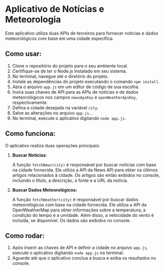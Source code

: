 # Aplicativo de Notícias e Meteorologia

Este aplicativo utiliza duas APIs de terceiros para fornecer notícias e dados meteorológicos com base em uma cidade específica.

## Como usar:

1. Clone o repositório do projeto para o seu ambiente local.
2. Certifique-se de ter o Node.js instalado em seu sistema.
3. No terminal, navegue até o diretório do projeto.
4. Instale as dependências do projeto executando o comando `npm install`.
5. Abra o arquivo `app.js` em um editor de código de sua escolha.
6. Insira suas chaves de API para as APIs de notícias e de dados meteorológicos nos campos `newsApiKey` e `openWeatherApiKey`, respectivamente.
7. Defina a cidade desejada na variável `city`.
8. Salve as alterações no arquivo `app.js.`.
9. No terminal, execute o aplicativo digitando `node app.js`.

## Como funciona:

O aplicativo realiza duas operações principais:

1. **Buscar Notícias:**

   A função `fetchNews(city)` é responsável por buscar notícias com base na cidade fornecida. Ele utiliza a API da News API para obter os últimos artigos relacionados à cidade. Os artigos são então exibidos no console, incluindo o título, a descrição, a fonte e a URL da notícia.

2. **Buscar Dados Meteorológicos:**

   A função `fetchWeather(city)` é responsável por buscar dados meteorológicos com base na cidade fornecida. Ele utiliza a API da OpenWeatherMap para obter informações sobre a temperatura, a condição do tempo e a umidade. Além disso, a velocidade do vento é incluída, se disponível. Os dados são exibidos no console.

## Como rodar:

1. Após inserir as chaves de API e definir a cidade no arquivo `app.js`, execute o aplicativo digitando `node app.js` no terminal.
2. Aguarde até que o aplicativo conclua a busca e exiba os resultados no console.

